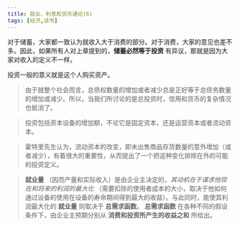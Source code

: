```yaml
---
title: 就业、利息和货币通论(6)
tags: [经济,读书]
---
```


对于储蓄，大家都一致认为就收入大于消费的部分。对于消费，大家的意见也差不多。因此，如果所有人对上章提到的，**储蓄必然等于投资** 有异议，那就是因为大家对收入的定义不一样。

投资一般的意义就是这个人购买资产。

> 由于就整个社会而言，总债权数量的增加或者减少总是正好等于总债务数量的增加或减少。所以，当我们所讨论的是总投资时，信用和货币的复杂情况也抵消了。

> 投资包括资本设备的增加额，不论它是固定资本，还是运营资本或者流动资本。

> 霍特里先生认为，流动资本的改变，即未出售商品存货数量的意外增加（或者减少），有着很大的重要性，从而提出了一个把这种变化排除在外的可能的投资定义。

> **就业量** （因而产量和实际收入）是由企业主决定的，*其动机在于谋求他现在和将来的利润的最大化* （需要扣除的使用者成本的大小，取决于他如何通过设备的使用在设备的寿命期间得到最大的收益）。与此同时，能使其利润最大化的 **就业量** 则取决于 **总需求函数**。 **总需求函数** 在各种不同的假设条件下，由企业主预期分别从 **消费和投资所产生的收益之和** 所给出。
